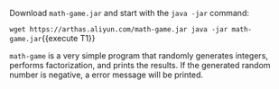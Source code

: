 Download `math-game.jar` and start with the `java -jar` command:

`wget https://arthas.aliyun.com/math-game.jar
java -jar math-game.jar`{{execute T1}}

`math-game` is a very simple program that randomly generates integers, performs factorization, and prints the results.
If the generated random number is negative, a error message will be printed.